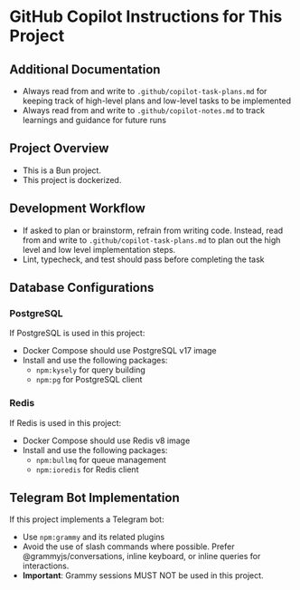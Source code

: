 # GitHub Copilot Instructions for This Project

## Additional Documentation
- Always read from and write to `.github/copilot-task-plans.md` for keeping track of high-level plans and low-level tasks to be implemented
- Always read from and write to `.github/copilot-notes.md` to track learnings and guidance for future runs

## Project Overview
- This is a Bun project.
- This project is dockerized.

## Development Workflow
- If asked to plan or brainstorm, refrain from writing code. Instead, read from and write to `.github/copilot-task-plans.md` to plan out the high level and low level implementation steps.
- Lint, typecheck, and test should pass before completing the task

## Database Configurations

### PostgreSQL
If PostgreSQL is used in this project:
- Docker Compose should use PostgreSQL v17 image
- Install and use the following packages:
  - `npm:kysely` for query building
  - `npm:pg` for PostgreSQL client

### Redis
If Redis is used in this project:
- Docker Compose should use Redis v8 image
- Install and use the following packages:
  - `npm:bullmq` for queue management
  - `npm:ioredis` for Redis client

## Telegram Bot Implementation
If this project implements a Telegram bot:
- Use `npm:grammy` and its related plugins
- Avoid the use of slash commands where possible. Prefer @grammyjs/conversations, inline keyboard, or inline queries for interactions.
- **Important**: Grammy sessions MUST NOT be used in this project.
